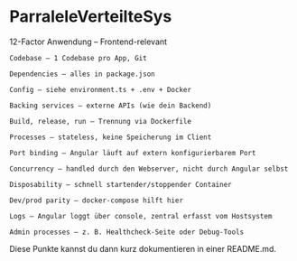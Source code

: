 # ParraleleVerteilteSys

12-Factor Anwendung – Frontend-relevant

    Codebase – 1 Codebase pro App, Git

    Dependencies – alles in package.json

    Config – siehe environment.ts + .env + Docker

    Backing services – externe APIs (wie dein Backend)

    Build, release, run – Trennung via Dockerfile

    Processes – stateless, keine Speicherung im Client

    Port binding – Angular läuft auf extern konfigurierbarem Port

    Concurrency – handled durch den Webserver, nicht durch Angular selbst

    Disposability – schnell startender/stoppender Container

    Dev/prod parity – docker-compose hilft hier

    Logs – Angular loggt über console, zentral erfasst vom Hostsystem

    Admin processes – z. B. Healthcheck-Seite oder Debug-Tools

Diese Punkte kannst du dann kurz dokumentieren in einer README.md.